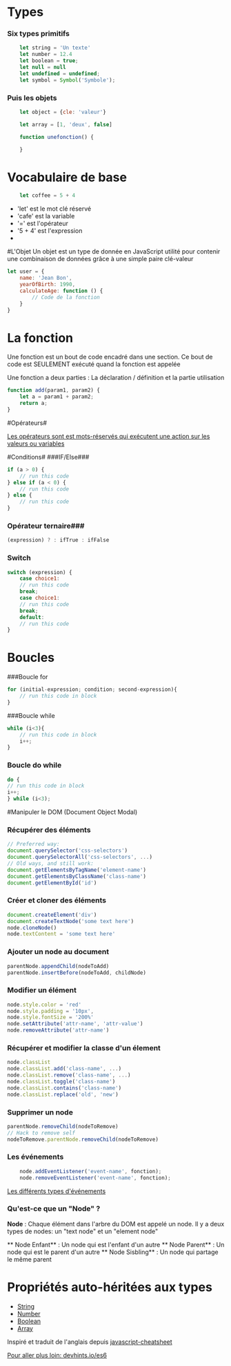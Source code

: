 # 

# Types
### Six **types** primitifs
```javascript
    let string = 'Un texte'
    let number = 12.4
    let boolean = true;
    let null = null
    let undefined = undefined;
    let symbol = Symbol('Symbole');
```
### Puis les **objets**
```javascript
    let object = {cle: 'valeur'}

    let array = [1, 'deux', false]

    function unefonction() {

    }
```

# Vocabulaire de base
```javascript
    let coffee = 5 + 4
```
* 'let' est le mot clé réservé 
* 'cafe' est la variable 
* '=' est l'opérateur 
* '5 + 4' est l'expression
* 
#L'Objet
Un objet est un type de donnée en JavaScript utilité pour contenir une combinaison de données grâce à une simple paire clé-valeur
```javascript
let user = {
    name: 'Jean Bon',
    yearOfBirth: 1990,
    calculateAge: function () {
        // Code de la fonction
    }    
}
```
# La fonction 
Une fonction est un bout de code encadré dans une section. 
Ce bout de code est SEULEMENT exécuté quand la fonction est appelée

Une fonction a deux parties : La déclaration / définition et la partie utilisation 
```javascript
function add(param1, param2) {
    let a = param1 + param2;
    return a;
}
```

#Opérateurs#

[Les opérateurs sont est mots-réservés qui exécutent une action sur les valeurs ou variables](https://developer.mozilla.org/en-US/docs/Web/JavaScript/Reference/Operators)


#Conditions#
###IF/Else###
```javascript
if (a > 0) {
    // run this code
} else if (a < 0) {
    // run this code
} else {
    // run this code
}
```
### Opérateur ternaire###
```javascript
(expression) ? : ifTrue : ifFalse
```

### Switch
```javascript
switch (expression) {
    case choice1:
    // run this code
    break;
    case choice1:
    // run this code
    break;
    default:
    // run this code
}
```
# Boucles
###Boucle for
```javascript 
for (initial-expression; condition; second-expression){
    // run this code in block
}
```

###Boucle while
```javascript 
while (i<3){
    // run this code in block
    i++;
}
```

### Boucle do while
```javascript 
do {
// run this code in block
i++;
} while (i<3);
```

#Manipuler le DOM (Document Object Modal)
### Récupérer des éléments
```javascript 
// Preferred way:
document.querySelector('css-selectors')
document.querySelectorAll('css-selectors', ...)
// Old ways, and still work:
document.getElementsByTagName('element-name')
document.getElementsByClassName('class-name')
document.getElementById('id')
```
### Créer et cloner des éléments
```javascript 
document.createElement('div')
document.createTextNode('some text here')
node.cloneNode()
node.textContent = 'some text here'
```

### Ajouter un node au document 
```javascript 
parentNode.appendChild(nodeToAdd)
parentNode.insertBefore(nodeToAdd, childNode)
```

### Modifier un élément 
```javascript 
node.style.color = 'red'
node.style.padding = '10px',
node.style.fontSize = '200%'
node.setAttribute('attr-name', 'attr-value')
node.removeAttribute('attr-name')
```
### Récupérer et modifier la classe d'un élement 
```javascript 
node.classList
node.classList.add('class-name', ...)
node.classList.remove('class-name', ...)
node.classList.toggle('class-name')
node.classList.contains('class-name')
node.classList.replace('old', 'new')
```

### Supprimer un node
```javascript 
parentNode.removeChild(nodeToRemove)
// Hack to remove self
nodeToRemove.parentNode.removeChild(nodeToRemove)
```

### Les événements
```javascript 
    node.addEventListener('event-name', fonction);
    node.removeEventListener('event-name', fonction);
```
[Les différents types d'événements](https://developer.mozilla.org/fr/docs/Web/Events)


### Qu'est-ce que un "Node" ? 
**Node** : Chaque élément dans l'arbre du DOM est appelé un node. Il y a deux types de nodes: un "text node" et un "element node"

** Node Enfant** : Un node qui est l'enfant d'un autre 
** Node Parent** : Un node qui est le parent d'un autre 
** Node Sisbling** : Un node qui partage le même parent 

# Propriétés auto-héritées aux types
* [String](https://developer.mozilla.org/fr/docs/Web/JavaScript/Reference/Objets_globaux/String)
* [Number](https://developer.mozilla.org/fr/docs/Web/JavaScript/Reference/Objets_globaux/Number)
* [Boolean](https://developer.mozilla.org/fr/docs/Web/JavaScript/Reference/Objets_globaux/Boolean)
* [Array](https://developer.mozilla.org/fr/docs/Web/JavaScript/Reference/Objets_globaux/Array)


Inspiré et traduit de l'anglais depuis [javascript-cheatsheet](https://github.com/iLoveCodingOrg/javascript-cheatsheet)

[Pour aller plus loin: devhints.io/es6](https://devhints.io/es6)